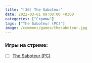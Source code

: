 ```yaml
---
title: "[36] The Saboteur"
date: 2022-03-01 09:00:00 +0300
categories: ["Стримы"]
tags: ["The Saboteur (PC)"]
image: /commons/games/thesaboteur.jpg
---
```


### Игры на стриме:
+ [ ] [The Saboteur (PC)](/tags/the-saboteur-pc)
